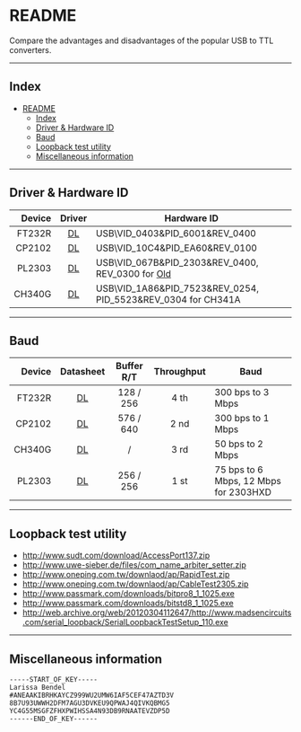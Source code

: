
README
===========================
Compare the advantages and disadvantages of the popular USB to TTL converters.

****

## Index
- [README](#readme)
	- [Index](#index)
	- [Driver & Hardware ID](#driver--hardware-id)
	- [Baud](#baud)
	- [Loopback test utility](#loopback-test-utility)
	- [Miscellaneous information](#miscellaneous-information)

****

## Driver & Hardware ID
| Device |   Driver    | Hardware ID
|-------:|:-----------:|-------
| FT232R | [DL][DL_FT] | USB\VID_0403&PID_6001&REV_0400
| CP2102 | [DL][DL_CP] | USB\VID_10C4&PID_EA60&REV_0100
| PL2303 | [DL][DL_PL] | USB\VID_067B&PID_2303&REV_0400, REV_0300 for [Old][OLD]
| CH340G | [DL][DL_CH] | USB\VID_1A86&PID_7523&REV_0254, PID_5523&REV_0304 for CH341A

[DL_FT]: http://www.ftdichip.com/Drivers/CDM/CDM%20v2.12.28%20WHQL%20Certified.zip
[DL_CP]: http://www.silabs.com/documents/public/software/CP210x_Universal_Windows_Driver.zip
[DL_PL]: http://www.prolific.com.tw/UserFiles/files/PL2303_Prolific_DriverInstaller_v1200.zip
[DL_CH]: http://www.wch.cn/downloads/file/5.html

[PG_FT]: http://www.ftdichip.com/Drivers/VCP.htm
[PG_CP]: https://www.silabs.com/products/development-tools/software/usb-to-uart-bridge-vcp-drivers
[PG_PL]: http://www.prolific.com.tw/US/ShowProduct.aspx?p_id=225&pcid=41
[PG_CH]: http://www.wch.cn/search?q=CH34&t=downloads

[OLD]:   http://fen.home.pl/pub/sterowniki/Unitek/Y-105/PL2303_Prolific_DriverInstaller_v1417.zip
[ORG]:   http://web.archive.org/web/20120201222623/http://www.prolific.com.tw/support/files//IO%20Cable/PL-2303/Drivers%20-%20Generic/Windows/allinone/PL2303_Prolific_DriverInstaller_v1417.zip

****

## Baud
| Device |  Datasheet  | Buffer  R/T |  Throughput  | Baud
|-------:|:-----------:|:-----------:|:------------:|--------
| FT232R | [DL][DS_FT] |  128 / 256  |     4 th     | 300 bps to 3 Mbps
| CP2102 | [DL][DS_CP] |  576 / 640  |     2 nd     | 300 bps to 1 Mbps
| CH340G | [DL][DS_CH] |      /      |     3 rd     |  50 bps to 2 Mbps
| PL2303 | [DL][DS_PL] |  256 / 256  |     1 st     |  75 bps to 6 Mbps, 12 Mbps for 2303HXD

[DS_FT]: http://www.ftdichip.com/Support/Documents/DataSheets/ICs/DS_FT232R.pdf
[DS_CP]: http://www.silabs.com/documents/public/data-sheets/CP2102-9.pdf
[DS_PL]: http://www.mpja.com/download/pl2303hxreva_v1.6.pdf
[DS_CH]: http://www.wch.cn/downloads/file/79.html
[DS_TI]: http://www.ti.com/lit/ds/symlink/max3232.pdf
[DS_SP]: http://www.maxlinear.com/ds/sp3222e_sp3232e.pdf

****

## Loopback test utility
* http://www.sudt.com/download/AccessPort137.zip
* http://www.uwe-sieber.de/files/com_name_arbiter_setter.zip
* http://www.oneping.com.tw/downlaod/ap/RapidTest.zip
* http://www.oneping.com.tw/downlaod/ap/CableTest2305.zip
* http://www.passmark.com/downloads/bitpro8_1_1025.exe
* http://www.passmark.com/downloads/bitstd8_1_1025.exe
* http://web.archive.org/web/20120304112647/http://www.madsencircuits.com/serial_loopback/SerialLoopbackTestSetup_110.exe

****

## Miscellaneous information
```
-----START_OF_KEY-----
Larissa Bendel
#ANEAAKIBRHKAYCZ999WU2UMW6IAF5CEF47AZTD3V
8B7U93UWWH2DFM7AGU3DVKEU9QPWAJ4QIVKQBMG5
YC4G55MSGFZFHXPWIHSSA4N93DB9RNAATEVZDP5D
------END_OF_KEY------
```
